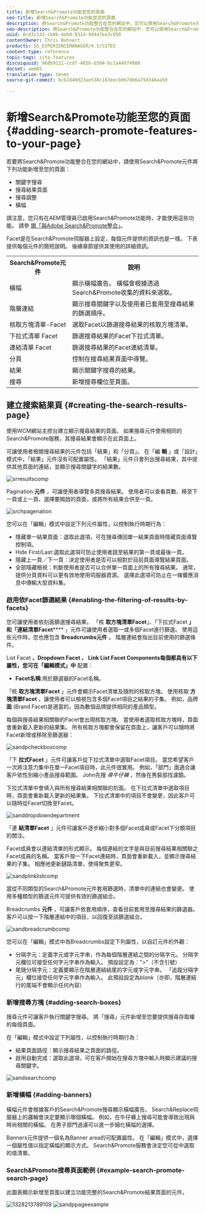 ```yaml
---
title: 新增Search&Promote功能至您的頁面
seo-title: 新增Search&Promote功能至您的頁面
description: 將Search&Promote功能整合在您的網站中，您可以使用Search&Promote元件來新增功能至您的頁面，例如關鍵字搜尋、搜尋結果頁面搜尋調整和橫幅。
seo-description: 將Search&Promote功能整合在您的網站中，您可以使用Search&Promote元件來新增功能至您的頁面，例如關鍵字搜尋、搜尋結果頁面搜尋調整和橫幅。
uuid: 8cd3c143-cb0b-4eb0-931d-9d447ea3c950
contentOwner: Chris Bohnert
products: SG_EXPERIENCEMANAGER/6.5/SITES
content-type: reference
topic-tags: site-features
discoiquuid: 968b9131-ccdf-4856-b504-bc1a44974980
docset: aem65
translation-type: tm+mt
source-git-commit: bcb1840d23ae538c183eecb0678b6a75d346aa50

---
```



# 新增Search&amp;Promote功能至您的頁面{#adding-search-promote-features-to-your-page}

若要將Search&amp;Promote功能整合在您的網站中，請使用Search&amp;Promote元件將下列功能新增至您的頁面：

* 關鍵字搜尋
* 搜尋結果頁面
* 搜尋調整
* 橫幅

請注意，您只有在AEM管理員已啟用Search&amp;Promote功能時，才能使用這些功能。 請參 [閱「與Adobe Search&amp;Promote整合」](/help/sites-administering/search-and-promote.md)。

Facet是在Search&amp;Promote伺服器上設定，每個元件提供的資訊也是一樣。 下表提供每個元件的簡短說明。 後續章節提供其使用的詳細資訊。

<table>
 <tbody>
  <tr>
   <th>Search&amp;Promote元件</th>
   <th>說明</th>
  </tr>
  <tr>
   <td>橫幅</td>
   <td>顯示橫幅廣告。 橫幅會根據透過Search&amp;Promote收集的資料來選取。<br /> </td>
  </tr>
  <tr>
   <td>階層連結</td>
   <td>顯示搜尋關鍵字以及使用者已套用至搜尋結果的篩選順序。</td>
  </tr>
  <tr>
   <td>核取方塊清單-Facet</td>
   <td>選取Facet以篩選搜尋結果的核取方塊清單。</td>
  </tr>
  <tr>
   <td>下拉式清單 Facet</td>
   <td>篩選搜尋結果的Facet下拉式清單。</td>
  </tr>
  <tr>
   <td>連結清單 Facet</td>
   <td>篩選搜尋結果的Facet連結清單。</td>
  </tr>
  <tr>
   <td>分頁</td>
   <td>控制在搜尋結果頁面中導覽。</td>
  </tr>
  <tr>
   <td>結果</td>
   <td>顯示關鍵字搜尋的結果。</td>
  </tr>
  <tr>
   <td>搜尋</td>
   <td>新增搜尋欄位至頁面。</td>
  </tr>
 </tbody>
</table>

## 建立搜索結果頁 {#creating-the-search-results-page}

使用WCM網站主控台建立顯示搜尋結果的頁面。 如果搜尋元件使用相同的Search&amp;Promote服務，其搜尋結果會顯示在此頁面上。

可讓使用者檢閱搜尋結果的元件包括「結果」和「分頁」。 在「編 **輯** 」或「設計」模式中，「結果」元件沒有可配置屬性。 「結果」元件只會列出搜尋結果，其中提供其他頁面的連結，並顯示搜尋關鍵字的結果數。

![srresultscomp](assets/srchresultscomp.png)

Pagination **元件** ，可讓使用者導覽多頁搜尋結果。 使用者可以查看頁數、移至下一頁或上一頁、選擇要開啟的頁面，或將所有結果合併至一頁。

![srchpagenation](assets/srchpagination.png)

您可以在「編輯」模式中設定下列元件屬性，以控制執行時期行為：

* 隱藏單一結果頁面：選取此選項，可在搜尋傳回單一結果頁面時隱藏頁面導覽控制項。
* Hide First/Last:選取此選項可防止使用者跳至結果的第一頁或最後一頁。
* 隱藏上一頁／下一頁：決定使用者是否可以相對於目前頁面導覽結果頁面。
* 全部隱藏檢視：判斷使用者是否可以合併單一頁面上的所有搜尋結果。 通常，提供分頁資料可以更有效地使用伺服器資源。 選擇此選項可防止在一條響應消息中傳輸大型資料集。

### 啟用依Facet篩選結果 {#enabling-the-filtering-of-results-by-facets}

您可讓使用者依刻面篩選搜尋結果。 「核 **取方塊清單Facet**」、「下拉式Facet **」和「連結清單Facet****** 」元件可讓使用者選取一或多個Facet進行篩選。 使用這些元件時，您也應包含 **Breadcrumbs元件** 。 階層連結會指出目前使用的篩選條件。

List Facet ****、Dropdown Facet **、** Link List Facet **Components每個都具有以下屬性，您可在「編輯模式」中****** 配置：

* **Facet名稱**:用於篩選器的Facet名稱。

「核 **取方塊清單Facet** 」元件會顯示Facet清單及隨附的核取方塊。 使用核取 **方塊清單Facet** ，讓使用者可以檢視包含多個Facet項目之結果的子集。 例如，品牌 **面** (Brand Facet)是適當的，因為數個品牌提供相同的產品類型。

每個與搜尋結果相關聯的Facet會出現核取方塊。 當使用者選取核取方塊時，頁面會重新載入更新的結果集。 所有核取方塊都會保留在頁面上，讓客戶可以隨時將Facet新增或移除至篩選器：

![sandpcheckboxcomp](assets/sandpcheckboxcomp.png)

「下 **拉式Facet** 」元件可讓客戶從下拉式清單中選取Facet項目。 當您希望客戶一次將注意力集中在單一Facet項目時，此元件很實用。 例如，「部門」面適合讓客戶依性別縮小產品搜尋範圍。 John先搜 *尋牛仔褲* ，然後在男裝部找濾鏡。

下拉式清單中會填入與所有搜尋結果相關聯的刻面。 在下拉式清單中選取項目時，頁面會重新載入更新的結果集。 下拉式清單中的項目不會變更，因此客戶可以隨時從Facet切換至Facet。

![sanddropdowndepartment](assets/sandpdropdowndepartment.png)

「連 **結清單Facet** 」元件可讓客戶逐步縮小對多個Facet成員或Facet下分類項目的關注。

Facet成員會以連結清單的形式顯示。 每個連結的文字是與目前搜尋結果相關聯之Facet成員的名稱。 當客戶按一下Facet連結時，頁面會重新載入，並顯示搜尋結果的子集。 相應地更新鏈路清單，使得聚焦更窄。

![sandplinklistcomp](assets/sandplinklistcomp.png)

當從不同類型的Search&amp;Promote元件套用篩選時，清單中的連結也會變更。 使用多種類型的篩選元件可提供有效的篩選組合。

Breadcrumbs **元件** ，可讓客戶依套用順序，查看目前套用至搜尋結果的篩選器。 客戶可以按一下階層連結中的項目，以回復至該篩選組合。

![sandbreadcrumbcomp](assets/sandpbreadcrumbcomp.png)

您可以在「編輯」模式中為Breadcrumbs設定下列屬性，以自訂元件的外觀：

* 分隔字元：定義字元或字元字串，作為每個階層連結之間的分隔字元。 分隔字元欄位可接受任何字元字串作為輸入。 預設設定為：&quot;>&quot;（不含引號）
* 尾隨分隔字元：定義要顯示在階層連結結尾的字元或字元字串。 「追蹤分隔字元」欄位接受任何字元字串作為輸入。 此預設設定為*blank*（亦即，階層連結行的尾端不會顯示任何內容）

### 新增搜尋方塊 {#adding-search-boxes}

搜尋元件可讓客戶執行關鍵字搜尋。 將「搜尋」元件新增至您要提供搜尋存取權的每個頁面。

在「編輯」模式中設定下列屬性，以控制執行時期行為：

* 結果頁面路徑：顯示搜尋結果之頁面的路徑。
* 啟用自動完成：選取此選項，可在客戶開始在搜尋方塊中輸入時顯示建議的搜尋關鍵字。

![sandsearchcomp](assets/sandpsearchcomp.png)

### 新增橫幅 {#adding-banners}

橫幅元件會根據客戶的Search&amp;Promote搜尋顯示橫幅廣告。 Search&amp;Replace伺服器上的邏輯會決定要顯示哪個橫幅。 例如，在牛仔褲上搜尋可能會導致出現與時尚相關的橫幅。 在男子部門過濾可以進一步細化橫幅的選擇。

Banners元件提供一個名為Banner area的可配置屬性。 在「編輯」模式中，選擇一個屬性值以指定橫幅的顯示方式。 Search&amp;Promote服務會決定您可從中選取的值清單。

### Search&amp;Promote搜尋頁面範例 {#example-search-promote-search-page}

此圖表顯示新增至頁面以建立功能完整的Search&amp;Promote結果頁面的元件。

![1328213789109](assets/1328213789109.png) ![sandppageexample](assets/sandppageexample.png)
